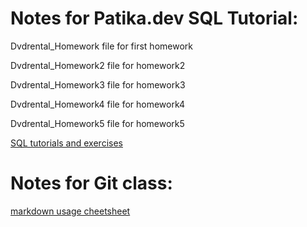 # Notes for Patika.dev SQL Tutorial:

Dvdrental_Homework file for first homework

Dvdrental_Homework2 file for  homework2

Dvdrental_Homework3 file for homework3

Dvdrental_Homework4 file for homework4

Dvdrental_Homework5 file for homework5

[SQL tutorials and exercises](https://www.w3schools.com/sql/default.asp)




# Notes for Git class:

[markdown usage cheetsheet](https://commonmark.org/help/)
